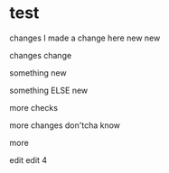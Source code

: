 # test


changes I made a change here new new

changes
change


something new

something ELSE new

more checks

more changes don'tcha know

more

edit edit
4
